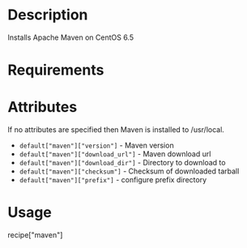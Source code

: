 Description
===========
Installs Apache Maven on CentOS 6.5

Requirements
============

Attributes
==========
If no attributes are specified then Maven is installed to /usr/local.

* `default["maven"]["version"]` - Maven version
* `default["maven"]["download_url"]` - Maven download url
* `default["maven"]["download_dir"]` - Directory to download to
* `default["maven"]["checksum"]` - Checksum of downloaded tarball
* `default["maven"]["prefix"]` - configure prefix directory

Usage
=====
recipe["maven"]
